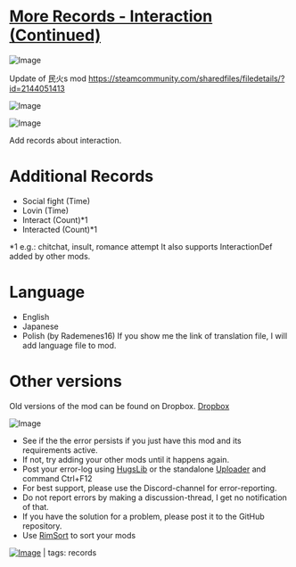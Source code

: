 # [More Records - Interaction (Continued)](https://steamcommunity.com/sharedfiles/filedetails/?id=3413781626)

![Image](https://i.imgur.com/buuPQel.png)

Update of 民火s mod https://steamcommunity.com/sharedfiles/filedetails/?id=2144051413

![Image](https://i.imgur.com/pufA0kM.png)
	
![Image](https://i.imgur.com/Z4GOv8H.png)

Add records about interaction.

# Additional Records

- Social fight (Time)
- Lovin (Time)
- Interact (Count)*1
- Interacted (Count)*1

*1 e.g.: chitchat, insult, romance attempt
   It also supports InteractionDef added by other mods.

# Language

- English
- Japanese
- Polish (by Rademenes16)
If you show me the link of translation file, I will add language file to mod.

# Other versions

Old versions of the mod can be found on Dropbox.
[Dropbox](https://www.dropbox.com/sh/xcpky6i20m70k0i/AACu_OVThRcgAM2MlrRUrXoua?dl=0)

![Image](https://i.imgur.com/PwoNOj4.png)



-  See if the the error persists if you just have this mod and its requirements active.
-  If not, try adding your other mods until it happens again.
-  Post your error-log using [HugsLib](https://steamcommunity.com/workshop/filedetails/?id=818773962) or the standalone [Uploader](https://steamcommunity.com/sharedfiles/filedetails/?id=2873415404) and command Ctrl+F12
-  For best support, please use the Discord-channel for error-reporting.
-  Do not report errors by making a discussion-thread, I get no notification of that.
-  If you have the solution for a problem, please post it to the GitHub repository.
-  Use [RimSort](https://github.com/RimSort/RimSort/releases/latest) to sort your mods

 

[![Image](https://img.shields.io/github/v/release/emipa606/MoreRecordsInteraction?label=latest%20version&style=plastic&color=9f1111&labelColor=black)](https://steamcommunity.com/sharedfiles/filedetails/changelog/3413781626) | tags: records
